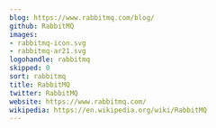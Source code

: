 ```yaml
---
blog: https://www.rabbitmq.com/blog/
github: RabbitMQ
images:
- rabbitmq-icon.svg
- rabbitmq-ar21.svg
logohandle: rabbitmq
skipped: 0
sort: rabbitmq
title: RabbitMQ
twitter: RabbitMQ
website: https://www.rabbitmq.com/
wikipedia: https://en.wikipedia.org/wiki/RabbitMQ
---
```

